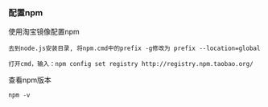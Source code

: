 ### 配置npm

使用淘宝镜像配置npm

    去到node.js安装目录, 将npm.cmd中的prefix -g修改为 prefix --location=global 
    
    打开cmd，输入：npm config set registry http://registry.npm.taobao.org/

查看npm版本

    npm -v